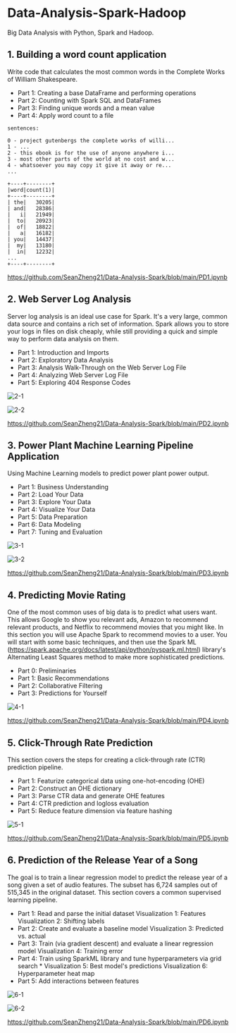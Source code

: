 # Data-Analysis-Spark-Hadoop
Big Data Analysis with Python, Spark and Hadoop.

## 1. Building a word count application
Write code that calculates the most common words in the Complete Works of William Shakespeare.
* Part 1: Creating a base DataFrame and performing operations 
* Part 2: Counting with Spark SQL and DataFrames
* Part 3: Finding unique words and a mean value
* Part 4: Apply word count to a file
```
sentences:

0 - project gutenbergs the complete works of willi...
1 - ...
2 - this ebook is for the use of anyone anywhere i... 
3 - most other parts of the world at no cost and w... 
4 - whatsoever you may copy it give it away or re...
...
```
```
+----+--------+
|word|count(1)|
+----+--------+
| the|   30205|
| and|   28386|
|   i|   21949|
|  to|   20923|
|  of|   18822|
|   a|   16182|
| you|   14437|
|  my|   13180|
|  in|   12232|
...
+----+--------+
```

https://github.com/SeanZheng21/Data-Analysis-Spark/blob/main/PD1.ipynb

## 2. Web Server Log Analysis

Server log analysis is an ideal use case for Spark. It's a very large, common data source and contains a rich set of information. Spark allows you to store your logs in files on disk cheaply, while still providing a quick and simple way to perform data analysis on them.

* Part 1: Introduction and Imports
* Part 2: Exploratory Data Analysis
* Part 3: Analysis Walk-Through on the Web Server Log File 
* Part 4: Analyzing Web Server Log File
* Part 5: Exploring 404 Response Codes

![2-1](https://github.com/SeanZheng21/Data-Analysis-Spark/blob/main/images/2-1.png)

![2-2](https://github.com/SeanZheng21/Data-Analysis-Spark/blob/main/images/2-1.png)

https://github.com/SeanZheng21/Data-Analysis-Spark/blob/main/PD2.ipynb

## 3. Power Plant Machine Learning Pipeline Application

Using Machine Learning models to predict power plant power output.

* Part 1: Business Understanding 
* Part 2: Load Your Data
* Part 3: Explore Your Data
* Part 4: Visualize Your Data
* Part 5: Data Preparation
* Part 6: Data Modeling
* Part 7: Tuning and Evaluation

![3-1](https://github.com/SeanZheng21/Data-Analysis-Spark/blob/main/images/3-1.png)

![3-2](https://github.com/SeanZheng21/Data-Analysis-Spark/blob/main/images/3-2.png)

https://github.com/SeanZheng21/Data-Analysis-Spark/blob/main/PD3.ipynb

## 4. Predicting Movie Rating

One of the most common uses of big data is to predict what users want. This allows Google to show you relevant ads, Amazon to recommend relevant products, and Netflix to recommend movies that you might like. In this section you will use Apache Spark to recommend movies to a user. You will start with some basic techniques, and then use the Spark ML (https://spark.apache.org/docs/latest/api/python/pyspark.ml.html) library's Alternating Least Squares method to make more sophisticated predictions.

* Part 0: Preliminaries
* Part 1: Basic Recommendations 
* Part 2: Collaborative Filtering 
* Part 3: Predictions for Yourself

![4-1](https://github.com/SeanZheng21/Data-Analysis-Spark/blob/main/images/4-1.png)

https://github.com/SeanZheng21/Data-Analysis-Spark/blob/main/PD4.ipynb

## 5. Click-Through Rate Prediction

This section covers the steps for creating a click-through rate (CTR) prediction pipeline.

* Part 1: Featurize categorical data using one-hot-encoding (OHE) 
* Part 2: Construct an OHE dictionary
* Part 3: Parse CTR data and generate OHE features
* Part 4: CTR prediction and logloss evaluation
* Part 5: Reduce feature dimension via feature hashing

![5-1](https://github.com/SeanZheng21/Data-Analysis-Spark/blob/main/images/5-1.png)

https://github.com/SeanZheng21/Data-Analysis-Spark/blob/main/PD5.ipynb

## 6. Prediction of the Release Year of a Song

The goal is to train a linear regression model to predict the release year of a song given a set of audio features. The subset has 6,724 samples out of 515,345 in the original dataset. This section covers a common supervised learning pipeline.

* Part 1: Read and parse the initial dataset Visualization 1: Features Visualization 2: Shifting labels
* Part 2: Create and evaluate a baseline model Visualization 3: Predicted vs. actual
* Part 3: Train (via gradient descent) and evaluate a linear regression model Visualization 4: Training error
* Part 4: Train using SparkML library and tune hyperparameters via grid search * Visualization 5: Best model's predictions
Visualization 6: Hyperparameter heat map
* Part 5: Add interactions between features

![6-1](https://github.com/SeanZheng21/Data-Analysis-Spark/blob/main/images/6-1.png)

![6-2](https://github.com/SeanZheng21/Data-Analysis-Spark/blob/main/images/6-2.png)

https://github.com/SeanZheng21/Data-Analysis-Spark/blob/main/PD6.ipynb